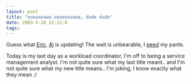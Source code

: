 ```yaml
---
layout: post
title: "ooooooowa oooooooowa, dude dude"
date: 2003-5-28 22:11:0
tags: 
---
```


Guess what [Eric][1], [Al][2] is updating! The wait is unbearable, I [peed][3] my pants.

Today is my last day as a workload coordinator. I'm off to being a service management analyst. I'm not quite sure what my last title meant.. and I'm not quite sure what my new title means.. I'm joking, I know exactly what they mean :/



   [1]: http://www.eightieswannabes.ca/
   [2]: http://popalain.ca
   [3]: http://www.m-w.com/cgi-bin/dictionary?book=Dictionary&va=peed
